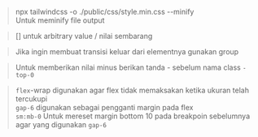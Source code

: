 >npx tailwindcss -o ./public/css/style.min.css --minify <br>
>Untuk meminify file output <br>

>[] untuk arbitrary value / nilai sembarang <br>

>Jika ingin membuat transisi keluar dari elementnya gunakan group<br>

>Untuk memberikan nilai minus berikan tanda - sebelum nama class `-top-0`<br>

>`flex`-wrap digunakan agar flex tidak memaksakan ketika ukuran telah tercukupi<br>
>`gap-6` digunakan sebagai pengganti margin pada flex<br>
>`sm:mb-0` Untuk mereset margin bottom 10 pada breakpoin sebelumnya agar yang digunakan `gap-6`<br>
